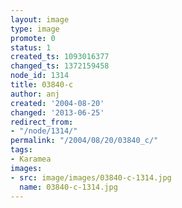 ```yaml
---
layout: image
type: image
promote: 0
status: 1
created_ts: 1093016377
changed_ts: 1372159458
node_id: 1314
title: 03840-c
author: anj
created: '2004-08-20'
changed: '2013-06-25'
redirect_from:
- "/node/1314/"
permalink: "/2004/08/20/03840_c/"
tags:
- Karamea
images:
- src: image/images/03840-c-1314.jpg
  name: 03840-c-1314.jpg
---
```


